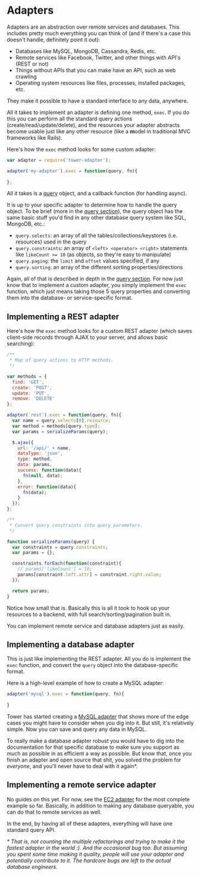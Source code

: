 # Adapters

Adapters are an abstraction over remote services and databases. This includes pretty much everything you can think of (and if there's a case this doesn't handle, definitely point it out):

- Databases like MySQL, MongoDB, Cassandra, Redis, etc.
- Remote services like Facebook, Twitter, and other things with API's (REST or not)
- Things without APIs that you can make have an API, such as web crawling
- Operating system resources like files, processes, installed packages, etc.

They make it possible to have a standard interface to any data, anywhere.

All it takes to implement an adapter is defining one method, `exec`. If you do this you can perform all the standard query actions (create/read/update/delete), and the resources your adapter abstracts become usable just like any other resource (like a **m**odel in traditional MVC frameworks like Rails).

Here's how the `exec` method looks for some custom adapter:

```js
var adapter = require('tower-adapter');

adapter('my-adapter').exec = function(query, fn){
  
};
```

All it takes is a [query](/guides/queries) object, and a callback function (for handling async).

It is up to your specific adapter to determine how to handle the query object. To be brief (more in the [query section](/guides/queries)), the query object has the same basic stuff you'd find in any other database query system like SQL, MongoDB, etc.:

- `query.selects`: an array of all the tables/collections/keystores (i.e. resources) used in the query
- `query.constraints`: an array of `<left> <operator> <right>` statements like `likeCount >= 10` (as objects, so they're easy to manipulate)
- `query.paging`: the `limit` and `offset` values specified, if any
- `query.sorting`: an array of the different sorting properties/directions

Again, all of that is described in depth in the [query section](/guides/queries). For now just know that to implement a custom adapter, you simply implement the `exec` function, which just means taking those 5 query properties and converting them into the database- or service-specific format.

## Implementing a REST adapter

Here's how the `exec` method looks for a custom REST adapter (which saves client-side records through AJAX to your server, and allows basic searching):

```js
/**
 * Map of query actions to HTTP methods.
 */

var methods = {
  find: 'GET',
  create: 'POST',
  update: 'PUT',
  remove: 'DELETE'
};

adapter('rest').exec = function(query, fn){
  var name = query.selects[0].resource;
  var method = methods[query.type];
  var params = serializeParams(query);

  $.ajax({
    url: '/api/' + name,
    dataType: 'json',
    type: method,
    data: params,
    success: function(data){
      fn(null, data);
    },
    error: function(data){
      fn(data);
    }
  });
};

/**
 * Convert query constraints into query parameters.
 */

function serializeParams(query) {
  var constraints = query.constraints;
  var params = {};

  constraints.forEach(function(constraint){
    // params['likeCount'] = 10;
    params[constraint.left.attr] = constraint.right.value;
  });

  return params;
}
```

Notice how small that is. Basically this is all it took to hook up your resources to a backend, with full search/sorting/pagination built in.

You can implement remote service and database adapters just as easily.

## Implementing a database adapter

This is just like implementing the REST adapter. All you do is implement the `exec` function, and convert the `query` object into the database-specific format.

Here is a high-level example of how to create a MySQL adapter:

```js
adapter('mysql').exec = function(query, fn){
  
}
```

Tower has started creating a [MySQL adapter](https://github.com/tower/mysql-adapter) that shows more of the edge cases you might have to consider when you dig into it. But still, it's relatively simple. Now you can save and query any data in MySQL.

To really make a database adapter robust you would have to dig into the documentation for that specific database to make sure you support as much as possible in as efficient a way as possible. But know that, once you finish an adapter and open source that shit, you solved the problem for _everyone_, and you'll never have to deal with it again\*.

## Implementing a remote service adapter

No guides on this yet. For now, see the [EC2 adapter](https://github.com/tower/ec2-adapter) for the most complete example so far. Basically, in addition to making any database queryable, you can do that to remote services as well.

In the end, by having all of these adapters, everything will have one standard query API.

_\* That is, not counting the multiple refactorings and trying to make it the fastest adapter in the world :). And the occasional bug too. But assuming you spent some time making it quality, people will use your adapter and potentially contribute to it. The _hardcore_ bugs are left to the actual database engineers._